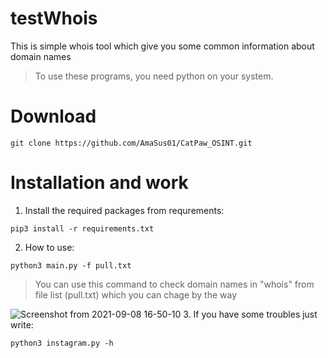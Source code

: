 # testWhois
This is simple whois tool which give you some common information about domain names
>To use these programs, you need python on your system.
# Download

```console
git clone https://github.com/AmaSus01/CatPaw_OSINT.git
```

# Installation and work
1. Install the required packages from requrements:
```console
pip3 install -r requirements.txt
```
2. How to use:

```console
python3 main.py -f pull.txt
```
>You can use this command to check domain names in "whois" from file list (pull.txt) which you can chage by the way

![Screenshot from 2021-09-08 16-50-10](https://user-images.githubusercontent.com/57565730/132522128-09585111-f51d-44a1-a121-16bce6aefa09.png)
3. If you have some troubles just write:

 ```console
python3 instagram.py -h 
```
